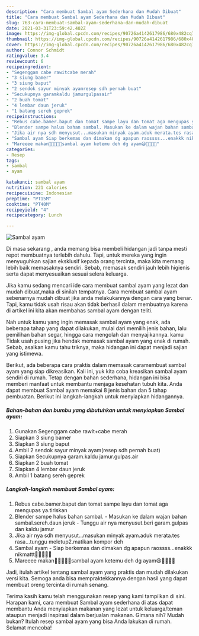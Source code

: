 ```yaml
---
description: "Cara membuat Sambal ayam Sederhana dan Mudah Dibuat"
title: "Cara membuat Sambal ayam Sederhana dan Mudah Dibuat"
slug: 763-cara-membuat-sambal-ayam-sederhana-dan-mudah-dibuat
date: 2021-03-31T23:59:42.402Z
image: https://img-global.cpcdn.com/recipes/90726a4142617986/680x482cq70/sambal-ayam-foto-resep-utama.jpg
thumbnail: https://img-global.cpcdn.com/recipes/90726a4142617986/680x482cq70/sambal-ayam-foto-resep-utama.jpg
cover: https://img-global.cpcdn.com/recipes/90726a4142617986/680x482cq70/sambal-ayam-foto-resep-utama.jpg
author: Connor Schmidt
ratingvalue: 3.4
reviewcount: 6
recipeingredient:
- "Segenggam cabe rawitcabe merah"
- "3 siung bamer"
- "3 siung baput"
- "2 sendok sayur minyak ayamresep sdh pernah buat"
- "Secukupnya garamkaldu jamurgulpasair"
- "2 buah tomat"
- "4 lembar daun jeruk"
- "1 batang sereh geprek"
recipeinstructions:
- "Rebus cabe.bamer.baput dan tomat sampe layu dan tomat aga mengupas ya.tiriskan"
- "Blender sampe halus bahan sambal. Masukan ke dalam wajan bahan sambal.sereh.daun jeruk Tunggu air nya menyusut.beri garam.gulpas dan kaldu jamur"
- "Jika air nya sdh menyusut...masukan minyak ayam.aduk merata.tes rasa...tunggu meletup2.matikan kompor deh"
- "Sambal ayam Siap berkemas dan dimakan dg apapun raossss...enakkk nikmattt🤤🤤🤤🤤🤤"
- "Mareeee makan🤤🤤🤤🤤🤤sambal ayam ketemu deh dg ayam😆🤗🤤🤤🤤"
categories:
- Resep
tags:
- sambal
- ayam

katakunci: sambal ayam 
nutrition: 221 calories
recipecuisine: Indonesian
preptime: "PT15M"
cooktime: "PT40M"
recipeyield: "4"
recipecategory: Lunch

---
```



![Sambal ayam](https://img-global.cpcdn.com/recipes/90726a4142617986/680x482cq70/sambal-ayam-foto-resep-utama.jpg)

Di masa  sekarang , anda memang bisa membeli hidangan jadi tanpa mesti repot membuatnya terlebih dahulu. Tapi, untuk mereka yang ingin menyuguhkan sajian eksklusif kepada orang tercinta, maka kita memang lebih baik memasaknya sendiri. Sebab, memasak sendiri jauh lebih higienis serta dapat menyesuaikan sesuai selera keluarga.

Jika kamu sedang mencari ide cara membuat sambal ayam yang lezat dan mudah dibuat,maka di sinilah tempatnya. Cara membuat sambal ayam  sebenarnya mudah dibuat jika anda melakukannya dengan cara yang benar. Tapi, kamu tidak usah risau akan tidak berhasil dalam membuatnya 
karena di artikel ini kita akan membahas sambal ayam dengan teliti.  



Nah untuk kamu yang ingin memasak sambal ayam yang enak, ada beberapa tahap yang dapat dilakukan, mulai dari memilih jenis bahan, lalu pemilihan bahan segar, hingga cara mengolah dan menyajikannya. kamu Tidak usah pusing jika hendak memasak sambal ayam yang enak di rumah. Sebab, asalkan kamu  tahu triknya, maka hidangan ini dapat menjadi sajian yang istimewa.

Berikut, ada beberapa cara praktis  dalam memasak caramembuat sambal ayam yang siap dikreasikan. Kali ini, yuk kita coba kreasikan sambal ayam sendiri di rumah. Tetap dengan bahan sederhana, hidangan ini bisa memberi manfaat untuk membantu menjaga kesehatan tubuh kita. Anda dapat membuat Sambal ayam memakai 8 jenis bahan dan 5 tahap pembuatan. Berikut ini langkah-langkah untuk menyiapkan hidangannya.

<!--inarticleads1-->

##### Bahan-bahan dan bumbu yang dibutuhkan untuk menyiapkan Sambal ayam:

1. Gunakan Segenggam cabe rawit+cabe merah
1. Siapkan 3 siung bamer
1. Siapkan 3 siung baput
1. Ambil 2 sendok sayur minyak ayam(resep sdh pernah buat)
1. Siapkan Secukupnya garam.kaldu jamur.gulpas.air
1. Siapkan 2 buah tomat
1. Siapkan 4 lembar daun jeruk
1. Ambil 1 batang sereh geprek




<!--inarticleads2-->

##### Langkah-langkah membuat Sambal ayam:

1. Rebus cabe.bamer.baput dan tomat sampe layu dan tomat aga mengupas ya.tiriskan
1. Blender sampe halus bahan sambal. - Masukan ke dalam wajan bahan sambal.sereh.daun jeruk - Tunggu air nya menyusut.beri garam.gulpas dan kaldu jamur
1. Jika air nya sdh menyusut...masukan minyak ayam.aduk merata.tes rasa...tunggu meletup2.matikan kompor deh
1. Sambal ayam - Siap berkemas dan dimakan dg apapun raossss...enakkk nikmattt🤤🤤🤤🤤🤤
1. Mareeee makan🤤🤤🤤🤤🤤sambal ayam ketemu deh dg ayam😆🤗🤤🤤🤤




Jadi, itulah artikel tentang  sambal ayam  yang praktis dan mudah dilakukan versi kita. Semoga anda bisa mempraktekkannya dengan hasil yang dapat membuat oreng tercinta di rumah senang. 

Terima kasih kamu telah menggunakan resep yang kami tampilkan di sini. Harapan kami, cara membuat  Sambal ayam sederhana di atas dapat membantu Anda menyiapkan makanan yang lezat untuk keluarga/teman ataupun menjadi inspirasi dalam berjualan makanan. Gimana nih? Mudah bukan? Itulah resep sambal ayam yang bisa Anda lakukan di rumah. Selamat mencoba!


